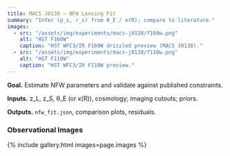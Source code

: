 ```yaml
---
title: MACS J0138 — NFW Lensing Fit
summary: "Infer (ρ_s, r_s) from θ_E / κ(R); compare to literature."
images:
  - src: "/assets/img/experiments/macs-j0138/f160w.png"
    alt: "HST F160W"
    caption: "HST WFC3/IR F160W drizzled preview (MACS J0138)."
  - src: "/assets/img/experiments/macs-j0138/f110w.png"
    alt: "HST F110W"
    caption: "HST WFC3/IR F110W preview."
---
```


**Goal.** Estimate NFW parameters and validate against published constraints.

**Inputs.** z_L, z_S, θ_E (or κ(R)), cosmology; imaging cutouts; priors.

**Outputs.** `nfw_fit.json`, comparison plots, residuals.

### Observational Images
{% include gallery.html images=page.images %}
